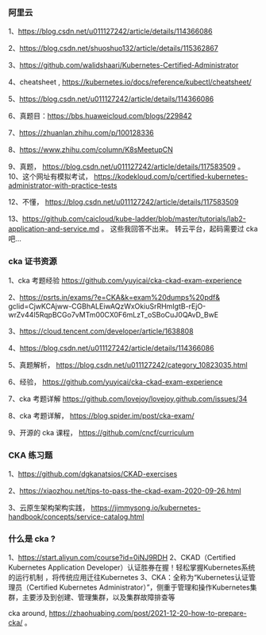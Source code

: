 ### 阿里云

1、https://blog.csdn.net/u011127242/article/details/114366086

2、https://blog.csdn.net/shuoshuo132/article/details/115362867

3、https://github.com/walidshaari/Kubernetes-Certified-Administrator

4、cheatsheet , https://kubernetes.io/docs/reference/kubectl/cheatsheet/ 

5、https://blog.csdn.net/u011127242/article/details/114366086

6、真题目：https://bbs.huaweicloud.com/blogs/229842 

7、https://zhuanlan.zhihu.com/p/100128336 

8、https://www.zhihu.com/column/K8sMeetupCN 

9、真题， https://blog.csdn.net/u011127242/article/details/117583509 。 10、这个网址有模拟考试， https://kodekloud.com/p/certified-kubernetes-administrator-with-practice-tests 


12、不懂， https://blog.csdn.net/u011127242/article/details/117583509 

13、https://github.com/caicloud/kube-ladder/blob/master/tutorials/lab2-application-and-service.md 。 这些我回答不出来。 转云平台，起码需要过 cka 吧...



### cka 证书资源
1、cka 考题经验 https://github.com/yuyicai/cka-ckad-exam-experience

2、https://psrts.in/exams/?e=CKA&k=exam%20dumps%20pdf&
gclid=CjwKCAjww-CGBhALEiwAQzWxOkiuSrRHmIgtB-rEjO-wrZv44l5RqpBCGo7vMTm00CX0F6mLzT_oSBoCuJ0QAvD_BwE 

3、https://cloud.tencent.com/developer/article/1638808

4、https://blog.csdn.net/u011127242/article/details/114366086

5、真题解析， https://blog.csdn.net/u011127242/category_10823035.html 

6、经验， https://github.com/yuyicai/cka-ckad-exam-experience 

7、cka 考题详解 https://github.com/lovejoy/lovejoy.github.com/issues/34 

8、cka 考题详解， https://blog.spider.im/post/cka-exam/ 

9、开源的 cka 课程， https://github.com/cncf/curriculum  


### CKA 练习题
1、https://github.com/dgkanatsios/CKAD-exercises

2、https://xiaozhou.net/tips-to-pass-the-ckad-exam-2020-09-26.html

3、云原生架构架构实践， https://jimmysong.io/kubernetes-handbook/concepts/service-catalog.html 


### 什么是 cka ?

1、https://start.aliyun.com/course?id=0iNJ9RDH
2、CKAD（Certified Kubernetes Application Developer）认证胜券在握！轻松掌握Kubernetes系统的运行机制 ，将传统应用迁往Kubernetes
3、CKA：全称为“Kubernetes认证管理员（Certified Kubernetes Administrator）”，侧重于管理和操作Kubernetes集群，主要涉及到创建、管理集群，以及集群故障排查等

cka around, https://zhaohuabing.com/post/2021-12-20-how-to-prepare-cka/ 。 
